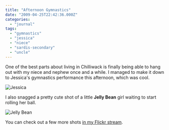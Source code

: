 ```yaml
---
title: "Afternoon Gymnastics"
date: "2009-04-25T22:42:36.000Z"
categories: 
  - "journal"
tags: 
  - "gymnastics"
  - "jessica"
  - "niece"
  - "sardis-secondary"
  - "uncle"
---
```


One of the best parts about living in Chilliwack is finally being able to hang out with my niece and nephew once and a while. I managed to make it down to Jessica's gymnastics performance this afternoon, which was cool.

![Jessica](http://farm4.static.flickr.com/3563/3473801525_f6fd76a0cd.jpg?v=0)

I also snagged a pretty cute shot of a little **Jelly Bean** girl waiting to start rolling her ball.

![Jelly Bean](http://farm4.static.flickr.com/3622/3473818139_f8380ff9ca.jpg?v=0)

You can check out a few more shots [in my Flickr stream](http://www.flickr.com/photos/duanestorey/).
